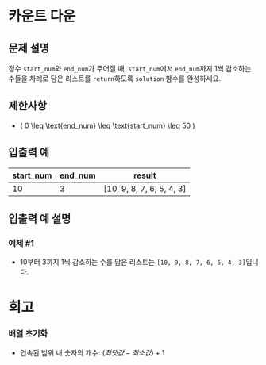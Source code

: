 # 카운트 다운

## 문제 설명
정수 `start_num`와 `end_num`가 주어질 때, `start_num`에서 `end_num`까지 1씩 감소하는 수들을 차례로 담은 리스트를 `return`하도록 `solution` 함수를 완성하세요.

## 제한사항
- \( 0 \leq \text{end_num} \leq \text{start_num} \leq 50 \)

## 입출력 예

| start_num | end_num | result                    |
|-----------|---------|---------------------------|
| 10        | 3       | [10, 9, 8, 7, 6, 5, 4, 3] |

## 입출력 예 설명
### 예제 #1
- 10부터 3까지 1씩 감소하는 수를 담은 리스트는 `[10, 9, 8, 7, 6, 5, 4, 3]`입니다.
# 회고
### 배열 초기화
- 연속된 범위 내 숫자의 개수: $(최댓값 - 최소값) + 1$

